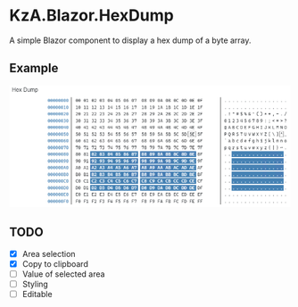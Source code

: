 ﻿# KzA.Blazor.HexDump

A simple Blazor component to display a hex dump of a byte array.

## Example

![Example](./Example/Example.png)

## TODO

- [x] Area selection
- [x] Copy to clipboard
- [ ] Value of selected area
- [ ] Styling
- [ ] Editable
